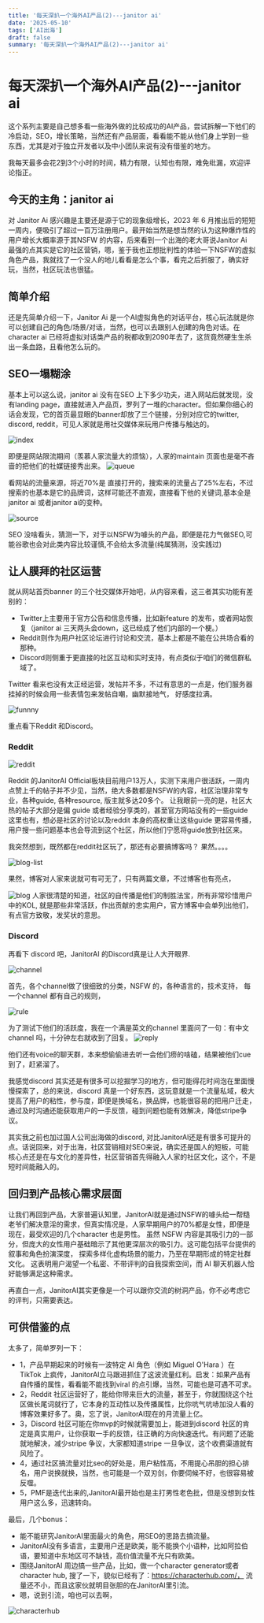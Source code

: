 ```yaml
---
title: '每天深扒一个海外AI产品(2)---janitor ai'
date: '2025-05-10'
tags: ['AI出海']
draft: false
summary: '每天深扒一个海外AI产品(2)---janitor ai'
---
```



# 每天深扒一个海外AI产品(2)---janitor ai

这个系列主要是自己想多看一些海外做的比较成功的AI产品，尝试拆解一下他们的冷启动，SEO，增长策略，当然还有产品层面，看看能不能从他们身上学到一些东西，尤其是对于独立开发者以及中小团队来说有没有借鉴的地方。

我每天最多会花2到3个小时的时间，精力有限，认知也有限，难免纰漏，欢迎评论指正。

## 今天的主角：janitor ai

对 Janitor Ai 感兴趣是主要还是源于它的现象级增长，2023 年 6 月推出后的短短一周内，便吸引了超过一百万注册用户。最开始当然是想当然的认为这种爆炸性的用户增长大概率源于其NSFW 的内容，后来看到一个出海的老大哥说Janitor Ai 最强的点其实是它的社区营销，嗯，鉴于我也正想批判性的体验一下NSFW的虚拟角色产品，我就找了一个没人的地儿看看是怎么个事，看完之后折服了，确实好玩，当然，社区玩法也很猛。

## 简单介绍

还是先简单介绍一下，Janitor Ai 是一个AI虚拟角色的对话平台，核心玩法就是你可以创建自己的角色/场景/对话，当然，也可以去跟别人创建的角色对话。在character ai 已经将虚拟对话类产品的税都收到2090年去了，这货竟然硬生生杀出一条血路，且看他怎么玩的。

## SEO一塌糊涂

基本上可以这么说，janitor ai 没有在SEO 上下多少功夫，进入网站后就发现，没有landing page，直接就进入产品页，罗列了一堆的character。但如果你细心的话会发现，它的首页最显眼的banner却放了三个链接，分别对应它的twitter, discord, reddit，可见人家就是用社交媒体来玩用户传播与触达的。

![index](/static/images/02-janitor/index.png)

即便是网站限流期间（羡慕人家流量大的烦恼），人家的maintain 页面也是毫不吝啬的把他们的社媒链接秀出来。
![queue](/static/images/02-janitor/queue.png)

看网站的流量来源，将近70%是 直接打开的，搜索来的流量占了25%左右，不过搜索的也基本是它的品牌词，这样可能还不直观，直接看下他的关键词,基本全是janitor ai 或者janitor ai的变种。

![source](/static/images/02-janitor/source.png)

SEO 没啥看头，猜测一下，对于以NSFW为噱头的产品，即便是花力气做SEO,可能谷歌也会对此类内容比较谨慎,不会给太多流量(纯属猜测，没实践过)


## 让人膜拜的社区运营

就从网站首页banner 的三个社交媒体开始吧，从内容来看，这三者其实功能有差别的：
- Twitter上主要用于官方公告和信息传播，比如新feature 的发布，或者网站恢复（janitor ai 三天两头会down，这已经成了他们内部的一个梗。）
- Reddit则作为用户社区论坛进行讨论和交流，基本上都是不能在公共场合看的那种。
- Discord则侧重于更直接的社区互动和实时支持，有点类似于咱们的微信群私域了。

Twitter 看来也没有太正经运营，发帖并不多，不过有意思的一点是，他们服务器挂掉的时候会用一些表情包来发帖自嘲，幽默接地气， 好感度拉满。

![funnny](/static/images/02-janitor/funny.png)

重点看下Reddit 和Discord。

### Reddit 

![reddit](/static/images/02-janitor/reddit.png)

Reddit 的JanitorAI Official板块目前用户13万人，实测下来用户很活跃，一周内点赞上千的帖子并不少见，当然，绝大多数都是NSFW的内容，社区治理非常专业，各种guide, 各种resource, 版主就多达20多个。
让我眼前一亮的是，社区大热的帖子大部分是偏 guide 或者经验分享类的，甚至官方网站没有的一些guide 这里也有，想必是社区的讨论以及reddit 本身的高权重让这些guide 更容易传播，用户搜一些问题基本也会导流到这个社区，所以他们宁愿将guide放到社区来。

我突然想到，既然都在reddit社区玩了，那还有必要搞博客吗？ 果然。。。。

![blog-list](/static/images/02-janitor/blog-list.png)

果然，博客对人家来说就可有可无了，只有两篇文章，不过博客也有亮点，

![blog](/static/images/02-janitor/blog.png)
人家很清楚的知道，社区的自传播是他们的制胜法宝，所有非常珍惜用户中的KOL, 就是那些非常活跃，作出贡献的忠实用户，官方博客中会单列出他们，有点官方致敬，发奖状的意思。


### Discord

再看下 discord 吧，JanitorAI 的Discord真是让人大开眼界.

![channel](/static/images/02-janitor/channel.png)

首先，各个channel做了很细致的分类，NSFW 的，各种语言的，技术支持， 每一个channel 都有自己的规则，

![rule](/static/images/02-janitor/rule.png)

为了测试下他们的活跃度，我在一个满是英文的channel 里面问了一句：有中文channel 吗，十分钟左右就收到了回复。
![reply](/static/images/02-janitor/reply.png)

他们还有voice的聊天群，本来想偷偷进去听一会他们痨的啥磕，结果被他们cue 到了，赶紧溜了。

我感觉discord 其实还是有很多可以挖掘学习的地方，但可能得花时间泡在里面慢慢探索了，总的来说，discord 真是一个好东西，这玩意就是一个流量私域，极大提高了用户的粘性，参与度，即便是换域名，换品牌，也能很容易的把用户迁走，通过及时沟通还能获取用户的一手反馈，碰到问题也能有效解决，降低stripe争议。

其实我之前也加过国人公司出海做的discord, 对比JanitorAI还是有很多可提升的点。话说回来，对于出海，社区营销相对SEO来说，确实还是国人的短板，可能核心点还是在与文化的差异性，社区营销首先得融入人家的社区文化，这个，不是短时间能融入的。

## 回归到产品核心需求层面

让我们再回到产品，大家普遍认知里，JanitorAI就是通过NSFW的噱头给一帮糙老爷们解决意淫的需求，但真实情况是，人家早期用户的70%都是女性，即便是现在，最受欢迎的几个character 也是男性。
虽然 NSFW 内容是其吸引力的一部分，但庞大的女性用户基础暗示了其他更深层次的吸引力。这可能包括平台提供的叙事和角色扮演深度， 探索多样化虚构场景的能力，乃至在早期形成的特定社群文化。 这表明用户渴望一个私密、不带评判的自我探索空间，而 AI 聊天机器人恰好能够满足这种需求。

再直白一点，JanitorAI其实更像是一个可以跟你交流的树洞产品，你不必考虑它的评判，只需要表达。

## 可供借鉴的点

太多了，简单罗列一下：

- 1，产品早期起来的时候有一波特定 AI 角色（例如 Miguel O'Hara ）在 TikTok 上疯传，JanitorAI立马跟进抓住了这波流量红利。启发：如果产品有自传播的属性，看看能不能找到viral 的点引爆，当然，可能也是可遇不可求。
- 2，Reddit 社区运营好了，能给你带来巨大的流量，甚至于，你就围绕这个社区做长尾词就行了，它本身的互动性以及传播属性，比你吭气吭哧加没人看的博客效果好多了。奥，忘了说，JanitorAI现在的月流量上亿。
- 3，Discord 社区可能在你mvp的时候就需要加上，能进到discord 社区的肯定是真实用户，让你获取一手的反馈，往正确的方向快速迭代。有问题了还能就地解决，减少stripe 争议，大家都知道stripe 一旦争议，这个收费渠道就有风险了。
- 4，通过社区搞流量对比seo的好处是，用户粘性高，不用提心吊胆的担心排名，用户说换就换，当然，也可能是一个双刃剑，你要伺候不好，也很容易被反噬。
- 5，PMF是迭代出来的,JanitorAI最开始也是主打男性老色批，但是没想到女性用户这么多，迅速转向。

最后，几个bonus：

- 能不能研究JanitorAI里面最火的角色，用SEO的思路去搞流量。
- JanitorAI没有多语言，主要用户还是欧美，能不能换个小语种，比如阿拉伯语，要知道中东地区可不缺钱，高价值流量不光只有欧美。
- 围绕JanitorAI 周边搞一些产品，比如，做一个character generator或者 character hub, 搜了一下，貌似已经有了：https://characterhub.com/， 流量还不小，而且这家伙就明目张胆的在JanitorAI里引流。
- 嗯，说到引流，咱也可以去啊，

![characterhub](/static/images/02-janitor/characterhub.png)


